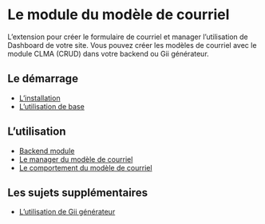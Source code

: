 Le module du modèle de courriel
===============================

L’extension pour créer le formulaire de courriel et manager l’utilisation de Dashboard de votre site.
Vous pouvez créer les modèles de courriel avec le module CLMA (CRUD) dans votre backend ou Gii  générateur.

Le démarrage
------------

* [L’installation](installation.md)
* [L’utilisation de base](basic-usage.md)

L’utilisation
-------------
* [Backend module](backend-module.md)
* [Le manager du modèle de courriel](template-manager.md)
* [Le comportement du modèle de courriel](email-template-behavior.md)

Les sujets supplémentaires
--------------------------

* [L’utilisation de Gii  générateur](gii-generator.md)
